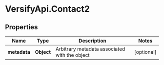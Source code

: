 # VersifyApi.Contact2

## Properties

Name | Type | Description | Notes
------------ | ------------- | ------------- | -------------
**metadata** | **Object** | Arbitrary metadata associated with the object | [optional] 


